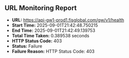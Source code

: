 ## URL Monitoring Report

- **URL:** https://api-gw1-prod1.fisglobal.com/gw/v1/health
- **Start Time:** 2025-09-01T21:42:48.750215
- **End Time:** 2025-09-01T21:42:49.139753
- **Total Time Taken:** 0.389538 seconds
- **HTTP Status Code:** 403
- **Status:** Failure
- **Failure Reason:** HTTP Status Code: 403
